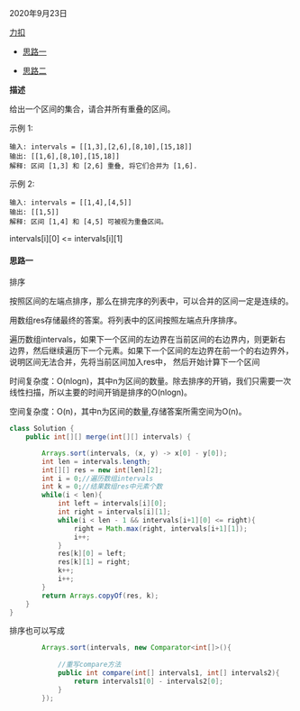 2020年9月23日

[力扣](https://leetcode-cn.com/problems/merge-intervals/)

- [思路一](#思路一)

- [思路二](#思路二)

**描述**

给出一个区间的集合，请合并所有重叠的区间。

示例 1:
```
输入: intervals = [[1,3],[2,6],[8,10],[15,18]]
输出: [[1,6],[8,10],[15,18]]
解释: 区间 [1,3] 和 [2,6] 重叠, 将它们合并为 [1,6].
```
示例 2:
```
输入: intervals = [[1,4],[4,5]]
输出: [[1,5]]
解释: 区间 [1,4] 和 [4,5] 可被视为重叠区间。
```
intervals[i][0] <= intervals[i][1]

#### 思路一

排序

按照区间的左端点排序，那么在排完序的列表中，可以合并的区间一定是连续的。

用数组res存储最终的答案。将列表中的区间按照左端点升序排序。

遍历数组intervals，如果下一个区间的左边界在当前区间的右边界内，则更新右边界，然后继续遍历下一个元素。如果下一个区间的左边界在前一个的右边界外，说明区间无法合并，先将当前区间加入res中，
然后开始计算下一个区间

时间复杂度：O(nlogn)，其中n为区间的数量。除去排序的开销，我们只需要一次线性扫描，所以主要的时间开销是排序的O(nlogn)。

空间复杂度：O(n)，其中n为区间的数量,存储答案所需空间为O(n)。

```java
class Solution {
    public int[][] merge(int[][] intervals) {

        Arrays.sort(intervals, (x, y) -> x[0] - y[0]);
        int len = intervals.length;
        int[][] res = new int[len][2];
        int i = 0;//遍历数组intervals
        int k = 0;//结果数组res中元素个数
        while(i < len){
            int left = intervals[i][0];
            int right = intervals[i][1];
            while(i < len - 1 && intervals[i+1][0] <= right){
                right = Math.max(right, intervals[i+1][1]);
                i++;
            }
            res[k][0] = left;
            res[k][1] = right;
            k++;
            i++;
        }
        return Arrays.copyOf(res, k);
    }
}
```
排序也可以写成
```java
        Arrays.sort(intervals, new Comparator<int[]>(){
            
            //重写compare方法
            public int compare(int[] intervals1, int[] intervals2){
                return intervals1[0] - intervals2[0];
            }
        });
```

